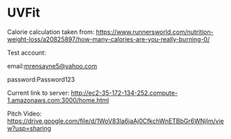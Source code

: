 # UVFit

Calorie calculation taken from: 
https://www.runnersworld.com/nutrition-weight-loss/a20825897/how-many-calories-are-you-really-burning-0/

Test account:

email:mrensayne5@yahoo.com

password:Password123

Current link to server: http://ec2-35-172-134-252.compute-1.amazonaws.com:3000/home.html

Pitch Video: https://drive.google.com/file/d/1WoV83la6jaAj0CfkchWnETBbGr6WNjIm/view?usp=sharing

